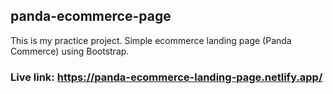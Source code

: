 ## panda-ecommerce-page
This is my practice project. Simple ecommerce landing page (Panda Commerce) using Bootstrap.
### Live link: https://panda-ecommerce-landing-page.netlify.app/
